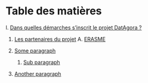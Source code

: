 # Table des matières


I. [Dans quelles démarches s’inscrit le projet DatAgora ?](#I)
  1. [Les partenaires du projet](#IA)
    A. [ERASME](#IA1)
        
2. [Some paragraph](#paragraph1)
    1. [Sub paragraph](#subparagraph1)
3. [Another paragraph](#paragraph2)
